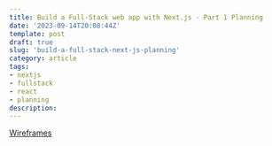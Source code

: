 ```yaml
---
title: Build a Full-Stack web app with Next.js - Part 1 Planning
date: '2023-09-14T20:08:44Z'
template: post
draft: true
slug: 'build-a-full-stack-next-js-planning'
category: article
tags:
- nextjs
- fullstack
- react
- planning
description: 
--- 
```



[Wireframes](https://excalidraw.com/#json=almP8vw8UnTN7cR6Zk6Xf,aIx7EgfHxXwpKKnv6k3IbQ)